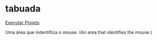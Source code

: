 # tabuada

<a href="https://ricardocamarinha.github.io/Simple-Projects-Js/tabuada/index.html">Executar Projeto</a>


Uma área que indentifica o mouse. (An area that identifies the mouse.)
